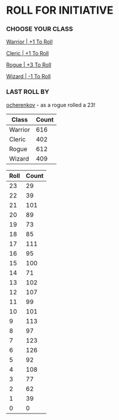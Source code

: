# ROLL FOR INITIATIVE
### CHOOSE YOUR CLASS

[Warrior | +1 To Roll](https://github.com/benjaminsampica/benjaminsampica/issues/new?title=roll%7Cwarrior&body=Just+click+%27Submit+new+issue%27.)

[Cleric | +1 To Roll](https://github.com/benjaminsampica/benjaminsampica/issues/new?title=roll%7Ccleric&body=Just+click+%27Submit+new+issue%27.)

[Rogue | +3 To Roll](https://github.com/benjaminsampica/benjaminsampica/issues/new?title=roll%7Crogue&body=Just+click+%27Submit+new+issue%27.)

[Wizard | -1 To Roll](https://github.com/benjaminsampica/benjaminsampica/issues/new?title=roll%7Cwizard&body=Just+click+%27Submit+new+issue%27.)
### LAST ROLL BY
[ocherenkov](https://www.github.com/ocherenkov) - as a rogue rolled a 23!

|Class|Count|
|-|-|
|Warrior|616|
|Cleric|402|
|Rogue|612|
|Wizard|409|

|Roll|Count|
|-|-|
|23|29
|22|39
|21|101
|20|89
|19|73
|18|85
|17|111
|16|95
|15|100
|14|71
|13|102
|12|107
|11|99
|10|101
|9|113
|8|97
|7|123
|6|126
|5|92
|4|108
|3|77
|2|62
|1|39
|0|0
